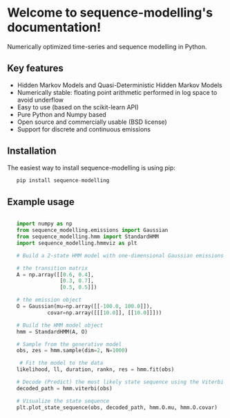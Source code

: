 # Welcome to sequence-modelling's documentation!

Numerically optimized time-series and sequence modelling in Python.

## Key features

- Hidden Markov Models and Quasi-Deterministic Hidden Markov Models
- Numerically stable: floating point arithmetic performed in log space to avoid underflow
- Easy to use (based on the scikit-learn API)
- Pure Python and Numpy based
- Open source and commercially usable (BSD license)
- Support for discrete and continuous emissions

## Installation

The easiest way to install sequence-modelling is using pip:

```python
   pip install sequence-modelling
```

## Example usage

```python

   import numpy as np
   from sequence_modelling.emissions import Gaussian
   from sequence_modelling.hmm import StandardHMM
   import sequence_modelling.hmmviz as plt

   # Build a 2-state HMM model with one-dimensional Gaussian emissions

   # the transition matrix
   A = np.array([[0.6, 0.4],
                 [0.3, 0.7],
                 [0.5, 0.5]])

   # the emission object
   O = Gaussian(mu=np.array([[-100.0, 100.0]]),
             covar=np.array([[[10.0]], [[10.0]]]))

   # Build the HMM model object
   hmm = StandardHMM(A, O)

   # Sample from the generative model
   obs, zes = hmm.sample(dim=2, N=1000)

    # Fit the model to the data
   likelihood, ll, duration, rankn, res = hmm.fit(obs)

   # Decode (Predict) the most likely state sequence using the Viterbi algorithm
   decoded_path = hmm.viterbi(obs)

   # Visualize the state sequence
   plt.plot_state_sequence(obs, decoded_path, hmm.O.mu, hmm.O.covar)
```
